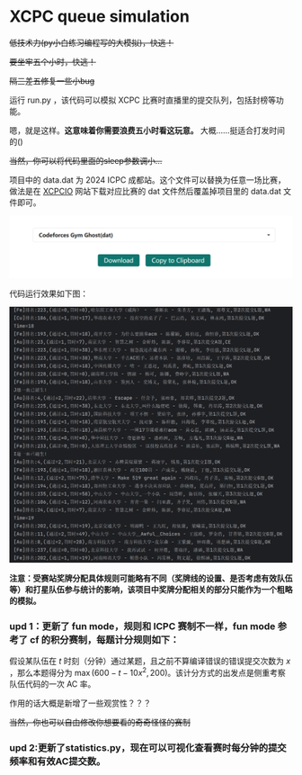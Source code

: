 # XCPC queue simulation

~~低技术力(py小白练习编程写的大模拟)，快逃！~~

~~要坐牢五个小时，快逃！~~

~~隔三差五修复一些小bug~~

运行 run.py ，该代码可以模拟 XCPC 比赛时直播里的提交队列，包括封榜等功能。

嗯，就是这样。**这意味着你需要浪费五小时看这玩意。** 大概......挺适合打发时间的()

~~当然，你可以将代码里面的sleep参数调小...~~

项目中的 data.dat 为 2024 ICPC 成都站。这个文件可以替换为任意一场比赛，做法是在 <a href="https://board.xcpcio.com/">XCPCIO</a> 网站下载对应比赛的 dat 文件然后覆盖掉项目里的 data.dat 文件即可。

![alt text](imgs/image.png)

代码运行效果如下图：

![alt text](imgs/image-1.png)

**注意：受赛站奖牌分配具体规则可能略有不同（奖牌线的设置、是否考虑有效队伍等）和打星队伍参与统计的影响，该项目中奖牌分配相关的部分只能作为一个粗略的模拟。**

### upd 1：更新了 fun mode，规则和 ICPC 赛制不一样，fun mode 参考了 cf 的积分赛制，每题计分规则如下：

假设某队伍在 $t$ 时刻（分钟）通过某题，且之前不算编译错误的错误提交次数为 $x$ ，那么本题得分为 $\max(600-t-10x^2,200)$。该计分方式的出发点是侧重考察队伍代码的一次 AC 率。

作用的话大概是新增了一些观赏性？？？

~~当然，你也可以自由修改你想要看的奇奇怪怪的赛制~~

### upd 2:更新了statistics.py，现在可以可视化查看赛时每分钟的提交频率和有效AC提交数。
